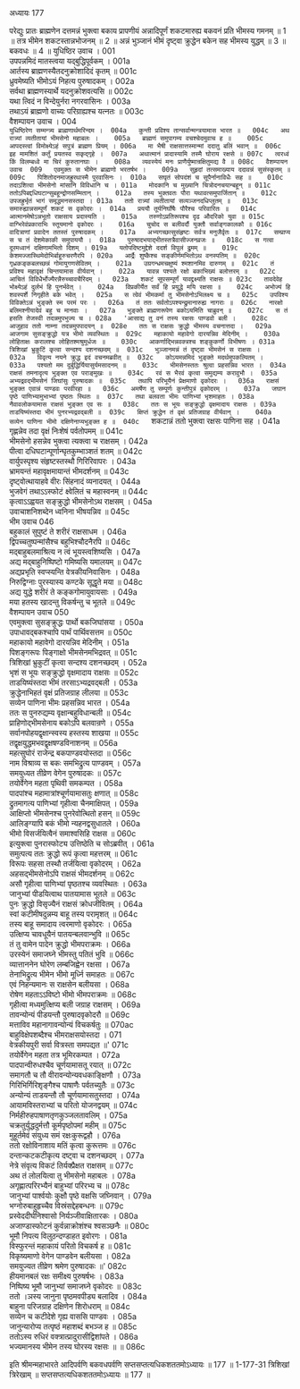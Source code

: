 अध्यायः 177

परेद्युः प्रातः ब्राह्मणेन दत्तमन्नं भुक्त्वा बकाय प्रापणीयं अन्नादिपूर्णं शकटमारुह्य बकवनं प्रति भीमस्य गमनम् ॥ 1 ॥ तत्र भीमेन शकटस्तान्नभोजनम् ॥ 2 ॥ अन्नं भुञ्जानं भीमं दृष्ट्वा क्रुद्धेन बकेन सह भीमस्य युद्धम् ॥ 3 ॥ बकवधः ॥ 4 ॥
युधिष्ठिर उवाच ।	001  
उपपन्नमिदं मातस्त्वया यद्बुद्धिपूर्वकम् ।	001a  
आर्तस्य ब्राह्मणस्यैतदनुक्रोशादिदं कृतम् ॥	001c  
ध्रुवमेष्यति भीमोऽयं निहत्य पुरुषादकम् ।	002a  
सर्वथा ब्राह्मणस्यार्थे यदनुक्रोशवत्यसि ॥	002c  
यथा त्विदं न विन्देयुर्नरा नगरवासिनः ।	003a  
तथाऽयं ब्राह्मणो वाच्यः परिग्राह्यश्च यत्नतः ॥	003c  
वैशम्पायन उवाच ।	004  
`युधिष्ठिरेण सम्मन्त्र्य ब्राह्मणार्थमरिन्दम ।	004a  
कुन्ती प्रविश्य तान्सर्वान्मन्त्रयामास भारत ॥	004c  
अथ रात्र्यां व्यतीतायां भीमसेनो महाबलः ।	005a  
ब्राह्मणं समुपागम्य वचश्चेदमुवाच ह ॥	005c  
आपदस्त्वां विमोक्ष्येऽहं सपुत्रं ब्राह्मण प्रियम् ।	006a  
मा भैषी राक्षसात्तस्मान्मां ददातु बलिं भवान् ॥	006c  
इह मामशितं कर्तुं प्रयतस्व सकृद्गृहे ।	007a  
अथात्मानं प्रादास्यामि तस्मै घोराय रक्षसे ॥	007c  
त्वरध्वं किं विलम्बध्वे मा चिरं कुरुतानघाः ।	008a  
व्यवस्येयं मनः प्राणैर्युष्मान्रक्षितुमद्य वै ॥	008c  
वैशम्पायन उवाच 	009  
एवमुक्तः स भीमेन ब्राह्मणो भरतर्षभ ।	009a  
सुहृदां तत्समाख्याय ददावन्नं सुसंस्कृतम् ॥	009c  
पिशितोदनमाजह्रुरथास्मै पुरवासिनः ।	010a  
सघृतं सोपदंशं च सूपैर्नानाविधैः सह ॥	010c  
तदाऽशित्वा भीमसेनो मांसानि विविधानि च ।	011a  
मोदकानि च मुख्यानि चित्रोदनचयान्बहून् ॥	011c  
ततोऽपिबद्दधिघटान्सुबहून्द्रोणसम्मितान् ।	012a  
तस्य भुक्तवतः पौरा यथावत्समुपार्जितान् ॥	012c  
उपजह्रुर्भृतं भागं समृद्धमनसस्तदा ।	013a  
ततो रात्र्यां व्यतीतायां सव्यञ्जनदधिप्लुतम् ॥	013c  
समारुह्यान्नसम्पूर्णं शकटं स वृकोदरः ।	014a  
प्रययौ तूर्यनिर्घोषैः पौरैश्च परिवारितः ॥	014c  
आत्मानमेषोऽन्नभूतो राक्षसाय प्रदास्यति ।	015a  
तरुणोऽप्रतिरूपश्च दृढ औदरिको युवा ॥	015c  
वाग्भिरेवंप्रकाराभिः स्तूयमानो वृकोदरः ।	016a  
चुचोद स बलीवर्दौ युक्तौ सर्वाङ्गकालकौ ॥	016c  
वादित्राणां प्रवादेन ततस्तं पुरुषादकम् ।	017a  
अभ्यगच्छत्सुसंहृष्टः सर्वत्र मनुजैर्वृतः ॥	017c  
सम्प्राप्य स च तं देशमेकाकी समुपाययौ ।	018a  
पुरुषादभयाद्भीतस्तत्रैवासीज्जनव्रजः ॥	018c  
स गत्वा दूरमध्वानं दक्षिणामभितो दिशम् ।	019a  
यतोपदिष्टमुद्देशे ददर्श विपुलं द्रुमम् ॥	019c  
केशमज्जास्थिमेदोभिर्बाहूरुचरणैरपि ।	020a  
आर्द्रैः शुष्कैश्च सङ्कीर्णमभितोऽथ वनस्पतिम् ॥	020c  
गृध्रकङ्कबलच्छन्नं गोमायुगणसेवितम् ।	021a  
उग्रगन्धमचक्षुष्यं श्मशानमिव दारुणम् ॥	021c  
तं प्रविश्य महावृक्षं चिन्तयामास वीर्यवान् ।	022a  
यावन्न पश्यते रक्षो बकाभिख्यं बलोत्तरम् ॥	022c  
आचितं विविधैर्भोज्यैरन्नैरुच्चावचैरिदम् ।	023a  
शकटं सूपसम्पूर्णं यावद्द्रक्ष्यति राक्षसः ॥	023c  
तावदेवेह भोक्ष्येऽहं दुर्लभं हि पुनर्भवेत् ।	024a  
विप्रकीर्येत सर्वं हि प्रयुद्धे मयि रक्षसा ॥	024c  
अभोज्यं हि शवस्पर्शे निगृहीते बके भवेत् ।	025a  
स त्वेवं भीमकर्मा तु भीमसेनोऽभिलक्ष्य च ॥	025c  
उपविश्य विविक्तेऽन्नं भुङ्क्ते स्म परमं परः ।	026a  
तं ततः सर्वतोऽपश्यन्द्रुमानारुह्य नागराः ॥	026c  
नारक्षो बलिमश्नीयादेवं बहु च मानवाः ।	027a  
भुङ्क्ते ब्राह्मणरूपेण बकोऽयमिति चाब्रुवन् ॥	027c  
स तं हसति तेजस्वी तदन्नमुपभुज्य च ।	028a  
'आसाद्य तु वनं तस्य रक्षसः पाण्डवो बली ।	028c  
आजुहाव ततो नाम्ना तदन्नमुपपादयन् ॥	028e  
ततः स राक्षसः क्रुद्धो भीमस्य वचनात्तदा ।	029a  
आजगाम सुसङ्क्रुद्धो यत्र भीमो व्यवस्थितः ॥	029c  
महाकायो महावेगो दारयन्निव मेदिनीम् ।	030a  
लोहिताक्षः करालश्च लोहितश्मश्रुमूर्धजः ॥	030c  
आकर्णाद्भिन्नवक्त्रश्च शङ्कुकर्णो विभीषणः ।	031a  
त्रिशिखां भ्रुकुटिं कृत्वा सन्दश्य दशनच्छदम् ॥	031c  
भुञ्जानमन्नं तं दृष्ट्वा भीमसेनं स राक्षसः ।	032a  
विवृत्य नयने क्रुद्ध इदं वचनमब्रवीत् ॥	032c  
कोऽयमन्नमिदं भुङ्क्ते मदर्थमुपकल्पितम् ।	033a  
पश्यतो मम दुर्बुद्धिर्यियासुर्यमसादनम् ॥	033c  
भीमसेनस्ततः श्रुत्वा प्रहसन्निव भारत ।	034a  
राक्षसं तमनादृत्य भुङ्क्त एव पराङ्मुखः ॥	034c  
रवं स भैरवं कृत्वा समुद्यम्य करावुभौ ।	035a  
अभ्यद्रवद्भीमसेनं जिघांसुः पुरुषादकः ॥	035c  
तथापि परिभूयैनं प्रेक्षमाणो वृकोदरः ।	036a  
राक्षसं भुङ्क्त एवान्नं पाण्डवः परवीरहा ॥	036c  
अमर्षेण तु सम्पूर्णः कुन्तीपुत्रं वृकोदरम् ।	037a  
जघान पृष्ठे पाणिभ्यामुभाभ्यां पृष्ठतः स्थितः ॥	037c  
तथा बलवता भीमः पाणिभ्यां भृशमाहतः ।	038a  
नैवावलोकयामास राक्षसं भुङ्क्त एव सः ॥	038c  
ततः स भूयः सङ्क्रुद्धो वृक्षमादाय राक्षसः ।	039a  
ताडयिष्यंस्तदा भीमं पुनरभ्यद्रवद्बली ॥	039c  
क्षिप्तं क्रुद्धेन तं वृक्षं प्रतिजग्राह वीर्यवान् ।	040a  
सव्येन पाणिना भीमो दक्षिणेनाप्यभुङ्क्त ह ॥	040c  
`शकटान्नं ततो भुक्त्वा रक्षसः पाणिना सह ।	041a  
गृह्णन्नेव तदा वृक्षं निःशेषं पर्वतोपमम् ॥	041c  
भीमसेनो हसन्नेव भुक्त्वा त्यक्त्वा च राक्षसम् ।	042a  
पीत्वा दधिघटान्पूर्णान्घृतकुम्भाञ्शतं शतम् ॥	042c  
वार्युपस्पृश्य संहृष्टस्तस्थौ गिरिरिवापरः ।	043a  
भ्रामयन्तं महावृक्षमायान्तं भीमदर्शनम् ॥	043c  
दृष्ट्वोत्थायाहवे वीरः सिंहनादं व्यनादयत् ।	044a  
भुजवेगं तथाऽऽस्फोटं क्ष्वेलितं च महास्वनम् ॥	044c  
कृत्वाऽऽह्वयत सङ्क्रुद्धो भीमसेनोऽथ राक्षसम् ।	045a  
उवाचाशनिशब्देन ध्वनिना भीषयन्निव ॥	045c  
भीम उवाच 	046  
बहुकालं सुपुष्टं ते शरीरं राक्षसाधम ।	046a  
द्विपच्चतुष्पन्मांसैश्च बहुभिश्चौदनैरपि ॥	046c  
मद्बाहुबलमाश्रित्य न त्वं भूयस्त्वशिष्यसि ।	047a  
अद्य मद्बाहुनिष्पिष्टो गमिष्यसि यमालयम् ॥	047c  
अद्यप्रभृति स्वप्स्यन्ति वेत्रकीयनिवासिनः ।	048a  
निरुद्विग्नाः पुरस्यास्य कण्टके सूद्धृते मया ॥	048c  
अद्य युद्धे शरीरं ते कङ्कगोमायुवायसाः ।	049a  
मया हतस्य खादन्तु विकर्षन्तु च भूतले ॥	049c  
वैशम्पायन उवाच 	050  
एवमुक्त्वा सुसङ्क्रुद्धः पार्थो बकजिघांसया ।	050a  
उपाधावद्बकश्चापि पार्थं पार्थिवसत्तम ॥	050c  
महाकायो महावेगो दारयन्निव मेदिनीम् ।	051a  
पिशङ्गरूपः पिङ्गाक्षो भीमसेनमभिद्रवत् ॥	051c  
त्रिशिखां भ्रुकुटीं कृत्वा सन्दश्य दशनच्छदम् ।	052a  
भृशं स भूयः सङ्क्रुद्धो वृक्षमादाय राक्षसः ॥	052c  
ताडयिष्यंस्तदा भीमं तरसाऽभ्यद्रवद्बली ।	053a  
क्रुद्धेनाभिहतं वृक्षं प्रतिजग्राह लीलया ॥	053c  
सव्येन पाणिना भीमः प्रहसन्निव भारत ।	054a  
ततः स पुनरुद्यम्य वृक्षान्बहुविधान्बली ॥	054c  
प्राहिणोद्भीमसेनाय बकोऽपि बलवान्रणे ।	055a  
सर्वानपोहयद्वृक्षान्स्वस्य हस्तस्य शाखया ॥	055c  
तद्वृक्षयुद्धमभवद्वृक्षषण्डविनाशनम् ॥	056a  
महत्सुघोरं राजेन्द्र बकपाण्डवयोस्तदा ॥	056c  
नाम विश्राव्य स बकः समभिद्रुत्य पाण्डवम् ।	057a  
समयुध्यत तीव्रेण वेगेन पुरुषादकः ॥	057c  
तयोर्वेगेन महता पृथिवी समकम्पत ।	058a  
पादपांश्च महामात्रांश्चूर्णयामासतुः क्षणात् ॥	058c  
द्रुतमागत्य पाणिभ्यां गृहीत्वा चैनमाक्षिपत् ।	059a  
आक्षिप्तो भीमसेनश्च पुनरेवोत्थितो हसन् ॥	059c  
आलिङ्ग्यापि बकं भीमो न्यहनद्वसुधातले ।	060a  
भीमो विसर्जयित्वैनं समाश्वसिहि राक्षस ॥	060c  
इत्युक्त्वा पुनरास्फोट्य उत्तिष्ठेति च सोऽब्रवीत् ।	061a  
समुत्पत्य ततः क्रुद्धो रूपं कृत्वा महत्तरम् ॥	061c  
विरूपः सहसा तस्थौ तर्जयित्वा वृकोदरम् ।	062a  
अहसद्भीमसेनोऽपि राक्षसं भीमदर्शनम् ॥	062c  
असौ गृहीत्वा पाणिभ्यां पृष्ठतश्च व्यवस्थितः ।	063a  
जानुभ्यां पीडयित्वाथ पातयामास भूतले ॥	063c  
पुनः क्रुद्धो विसृज्यैनं राक्षसं क्रोधजीवितम् ।	064a  
स्वां कटीमीषदुन्नम्य बाहू तस्य परामृशत् ॥	064c  
तस्य बाहू समादाय त्वरमाणो वृकोदरः ।	065a  
उत्क्षिप्य चावधूयैनं पातयन्बलवान्भुवि ॥	065c  
तं तु वामेन पादेन क्रुद्धो भीमपराक्रमः ।	066a  
उरस्येनं समाजघ्ने भीमस्तु पतितं भुवि ॥	066c  
व्यात्ताननेन घोरेण लम्बजिह्वेन रक्षसा ।	067a  
तेनाभिद्रुत्य भीमेन भीमो मूर्ध्नि समाहतः ॥	067c  
एवं निहन्यमानः स राक्षसेन बलीयसा ।	068a  
रोषेण महताऽऽविष्टो भीमो भीमपराक्रमः ॥	068c  
गृहीत्वा मध्यमुत्क्षिप्य बली जग्राह राक्षसम् ।	069a  
तावन्योन्यं पीडयन्तौ पुरुषादवृकोदरौ ॥	069c  
मत्ताविव महानागावन्योन्यं विचकर्षतुः ॥	070ac  
बाहुविक्षेपशब्दैश्च भीमराक्षसयोस्तदा ।	071  
वेत्रकीयपुरी सर्वा वित्रस्ता समपद्यत ॥'	071c  
तयोर्वेगेन महता तत्र भूमिरकम्पत ।	072a  
पादपान्वीरुधश्चैव चूर्णयामासतू रयात् ॥	072c  
समागतौ च तौ वीरावन्योन्यवधकाङ्क्षिणौ ।	073a  
गिरिभिर्गिरिशृङ्गैश्च पाषाणैः पर्वतच्युतैः ॥	073c  
अन्योन्यं ताडयन्तौ तौ चूर्णयामासतुस्तदा ।	074a  
आयामविस्तराभ्यां च परितो योजनद्वयम् ॥	074c  
निर्महीरुहपाषाणतृणकुञ्जलतावलिम् ।	075a  
चक्रतुर्युद्धदुर्मत्तौ कूर्मपृष्ठोपमां महीम् ॥	075c  
मुहूर्तमेवं संयुध्य समं रक्षःकुरूद्वहौ ।	076a  
ततो रक्षोविनाशाय मतिं कृत्वा कुरूत्तमः ॥	076c  
दन्तान्कटकटीकृत्य दष्ट्वा च दशनच्छदम् ।	077a  
नेत्रे संवृत्य विकटं तिर्यक्प्रैक्षत राक्षसम् ॥	077c  
अथ तं लोलयित्वा तु भीमसेनो महाबलः ।	078a  
अगृह्णात्परिरभ्यैनं बाहुभ्यां परिरभ्य च ॥	078c  
जानुभ्यां पार्श्वयोः कुक्षौ पृष्ठे वक्षसि जघ्निवान् ।	079a  
भग्नोरुबाहुहृच्चैव विस्रंसद्देहबन्धनः ॥	079c  
प्रस्वेददीर्घनिश्वासो निर्यञ्जीवाक्षितारकः ।	080a  
अजाण्डास्फोटनं कुर्वन्नाक्रोशंश्च श्वसञ्छनैः ॥	080c  
भूमौ निपत्य विलुठन्दण्डाहत इवोरगः ।	081a  
विस्फुरन्तं महाकायं परितो विचकर्ष ह ॥	081c  
विकृष्यमाणो वेगेन पाण्डवेन बलीयसा ।	082a  
समयुज्यत तीव्रेण श्रमेण पुरुषादकः ॥'	082c  
हीयमानबलं रक्षः समीक्ष्य पुरुषर्षभः ।	083a  
निष्पिष्य भूमौ जानुभ्यां समाजघ्ने वृकोदरः ॥	083c  
ततो ।ञस्य जानुना पृष्ठमवपीड्य बलादिव ।	084a  
बाहुना परिजग्राह दक्षिणेन शिरोधराम् ॥	084c  
सव्येन च कटीदेशे गृह्य वाससि पाण्डवः ।	085a  
जानुन्यारोप्य तत्पृष्ठं महाशब्दं बभञ्ज ह ॥	085c  
ततोऽस्य रुधिरं वक्त्रात्प्रादुरासीद्विशांपते ।	086a  
भज्यमानस्य भीमेन तस्य घोरस्य रक्षसः ॥ ॥	086c  

इति श्रीमन्महाभारते आदिपर्वणि बकवधपर्वणि सप्तसप्तत्यधिकशततमोऽध्यायः ॥ 177 ॥
1-177-31 त्रिशिखां त्रिरेखाम् ॥ सप्तसप्तत्यधिकशततमोऽध्यायः ॥ 177 ॥
